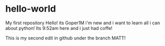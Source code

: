 # hello-world
My first repository
Hello! its Goper1M i'm new and i want to learn all i can about python!
Its 9:52am here and i just had coffe!

This is my second edit in github under the branch MATT!
